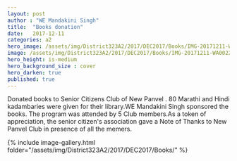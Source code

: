 ```yaml
---
layout: post
author : "WE Mandakini Singh"
title:  "Books donation"
date:   2017-12-11 
categories: a2
hero_image: /assets/img/District323A2/2017/DEC2017/Books/IMG-20171211-WA0022.jpg
image: /assets/img/District323A2/2017/DEC2017/Books/IMG-20171211-WA0022.jpg
hero_height: is-medium
hero_background_size : cover
hero_darken: true
published: true
---
```


Donated books to Senior Citizens Club of New Panvel . 80 Marathi and Hindi kadambaries were given for their library.WE Mandakini Singh sponsored the books. The program was attended by 5 Club members.As a token of appreciation, the senior citizen's association gave a Note of Thanks to New Panvel Club in presence of all the memers. 

{% include image-gallery.html folder="/assets/img/District323A2/2017/DEC2017/Books/" %}